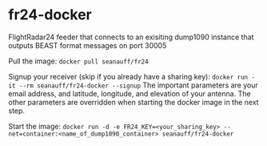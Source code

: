 # fr24-docker
FlightRadar24 feeder that connects to an exisiting dump1090 instance that outputs BEAST format messages on port 30005

Pull the image: ```docker pull seanauff/fr24```

Signup your receiver (skip if you already have a sharing key): ```docker run -it --rm seanauff/fr24-docker --signup```
The important parameters are your email address, and latitude, longitude, and elevation of your antenna. The other parameters are overridden when starting the docker image in the next step.

Start the image: ```docker run -d -e FR24_KEY=<your_sharing_key> --net=container:<name_of_dump1090_container> seanauff/fr24-docker```
